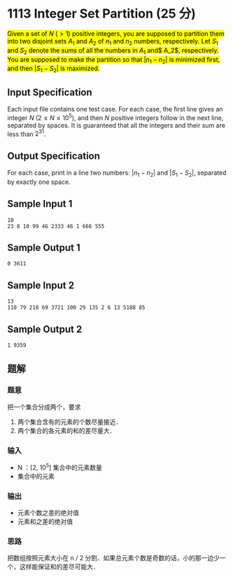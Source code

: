 # 1113 Integer Set Partition (25 分)

<mark>Given a set of $N$ ($> 1$) positive integers, you are supposed to partition them into two disjoint sets $A_1$ and $A_2$ of $n_1$ and $n_2$ numbers, respectively. Let $S_1$ and $S_2$ denote the sums of all the numbers in $A_1$ and$ A_2$, respectively. You are supposed to make the partition so that $|n_1 - n_2|$ is minimized first, and then $|S_1 - S_2|$ is maximized.</mark>

## Input Specification

Each input file contains one test case. For each case, the first line gives an integer $N$ ($2 \le N \le 10^5$), and then $N$ positive integers follow in the next line, separated by spaces. It is guaranteed that all the integers and their sum are less than $2^{31}$.

## Output Specification

For each case, print in a line two numbers: $|n_1 - n_2|$ and $|S_1 - S_2|$, separated by exactly one space.

## Sample Input 1

    10
    23 8 10 99 46 2333 46 1 666 555

## Sample Output 1

    0 3611

## Sample Input 2

    13
    110 79 218 69 3721 100 29 135 2 6 13 5188 85

## Sample Output 2

    1 9359

## 题解

### 题意

把一个集合分成两个，要求

1. 两个集合含有的元素的个数尽量接近．
2. 两个集合的各元素的和的差尽量大．

### 输入

- N ：[2, $10^5$] 集合中的元素数量
- 集合中的元素

### 输出

- 元素个数之差的绝对值
- 元素和之差的绝对值

### 思路

把数组按照元素大小在 n / 2 分割．如果总元素个数是奇数的话，小的那一边少一个，这样能保证和的差尽可能大．
